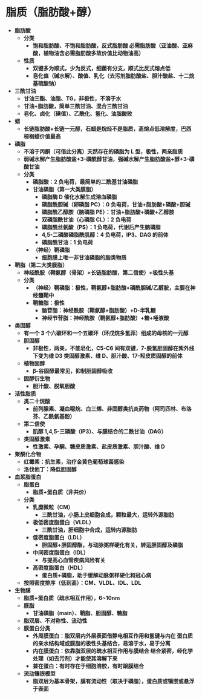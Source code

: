 # **脂质（脂肪酸+醇）**
- **脂肪酸**
    - **分类**
        - **饱和脂肪酸、不饱和脂肪酸，反式脂肪酸
            必需脂肪酸（亚油酸、亚麻酸，植物油含必需脂肪酸多故价值比动物油高）**
    - **性质**
        - **双键多为顺式，少为反式，细菌有分支，顺式比反式熔点低**
        - **皂化值（碱水解）、酸值、乳化（去污剂脂肪酸盐、胆汁酸盐、十二烷基硫酸钠）**
- **三酰甘油**
    - **甘油三酯、油脂、TG，非极性，不溶于水**
    - **甘油+脂肪酸，简单三酰甘油、混合三酰甘油**
    - **皂化、卤化（碘值）、乙酰化、氢化、油脂酸败**
- **蜡**
    - **长链脂肪酸+长链一元醇，石蜡是烷烃不是脂质，高熔点低溶解度，巴西棕榈蜡价值最高**
- **磷脂**
    - **不溶于丙酮（可借此分离）天然存在的磷脂为 L 型，极性，两亲脂质**
    - **弱碱水解产生脂肪酸盐+3-磷酰醇甘油，强碱水解产生脂肪酸盐+醇+3-磷酸甘油**
    - **分类**
        - **磷脂酸：2 负电荷，最简单的二酰基甘油磷脂**
        - **甘油磷脂（第一大类膜脂）**
            - **磷脂酶 D 催化水解生成溶血磷脂**
            - **磷脂酰胆碱（卵磷脂 PC）：0 负电荷，甘油+脂肪酸+磷酸+胆碱**
            - **磷脂酰乙醇胺（脑磷脂 PE）：甘油+脂肪酸+磷酸+乙醇胺**
            - **双磷脂酰甘油（心磷脂 CL）：2 负电荷**
            - **磷脂酰丝氨酸（PS）：1 负电荷，代谢后产生脑磷脂**
            - **4,5-二磷酸磷脂酰肌醇：4 负电荷，IP3、DAG 的前体**
            - **磷脂酰甘油：1 负电荷**
        - **（神经）鞘磷脂**
            - **细胞膜上唯一非甘油磷脂的脂类物质**
- **鞘脂（第二大类膜脂）**
    - **神经酰胺（鞘氨醇（骨架）+长链脂肪酸，第二信使）+极性头基**
    - **分类**
        - **（神经）鞘磷脂：极性，鞘氨醇+脂肪酸+磷酰胆碱/乙醇胺，主要在神经髓鞘中**
        - **鞘糖脂：极性**
            - **脑苷脂：神经酰胺（鞘氨醇+脂肪酸）+D-半乳糖**
            - **神经节苷脂：神经酰胺（鞘氨醇+脂肪酸）+糖+唾液酸**
- **类固醇**
    - **有一个 3 个六碳环和一个五碳环（环戊烷多氢菲）组成的母核的一元醇**
    - **胆固醇**
        - **非极性，两亲，不能皂化，C5-C6 间有双键，7-脱氢胆固醇在紫外线下变为维 D3
            类固醇激素、维 D、胆汁酸、17-羟皮质固醇的前体**
    - **植物固醇**
        - **β-谷固醇最常见，抑制胆固醇吸收**
    - **固醇衍生物**
        - **胆汁酸、脱氧胆酸**
- **活性脂质**
    - **类二十烷酸**
        - **前列腺素、凝血噁烷、白三烯、非固醇类抗炎药物（阿司匹林、布洛芬、乙酰氨基酚）**
    - **第二信使**
        - **肌醇 1,4,5-三磷酸（IP3）、与膜结合的二酰甘油（DAG）**
    - **类固醇激素**
        - **性激素、孕酮、糖皮质激素、盐皮质激素、胆汁酸、维 D**
- **聚酮化合物**
    - **红霉素：抗生素，治疗金黄色葡萄球菌感染**
    - **洛伐他丁：降低胆固醇**
- **血浆脂蛋白**
    - **脂蛋白**
        - **脂质+蛋白质（非共价）**
    - **分类**
        - **乳糜微粒（CM）**
            - **三酰甘油，小肠上皮细胞合成，颗粒最大，运转外源脂肪**
        - **极低密度脂蛋白（VLDL）**
            - **三酰甘油，肝细胞中合成，运转内源脂肪**
        - **低密度脂蛋白（LDL）**
            - **胆固醇+胆固醇酯，与动脉粥样硬化有关，转运胆固醇及磷脂**
        - **中间密度脂蛋白（IDL）**
            - **与提高心血管疾病风险有关**
        - **高密度脂蛋白（HDL）**
            - **蛋白质+磷脂，助于缓解动脉粥样硬化和冠心病**
    - **按照密度排序（低到高）：CM、VLDL、IDL、LDL**
- **生物膜**
    - **脂质+蛋白质（疏水相互作用），6~10nm**
    - **膜脂**
        - **甘油磷脂（main）、鞘脂、胆固醇、糖脂**
    - **脂双层、不对称性、流动性**
    - **膜蛋白分类**
        - **外周膜蛋白：脂双层内外层表面借静电相互作用和氢键与内在
            蛋白质的亲水结构域或膜脂的极性头基结合，易溶于水，易于分离**
        - **内在膜蛋白：依靠脂双层的疏水相互作用与膜结合
            结合紧密，经化学处理（如去污剂）才能使其溶解下来**
        - **兼在蛋白：有时存在于细胞溶胶，有时跟膜结合**
    - **流动镶嵌模型**
        - **脂双层为基本骨架，膜有流动性（取决于磷脂），蛋白质或镶嵌或悬浮于表面**